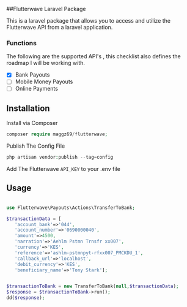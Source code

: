 ##Flutterwave Laravel Package

This is a laravel package that allows you to access 
and utilize the Flutterwave API from a laravel application.

### Functions
The following are the supported API's , this checklist also 
defines the roadmap I will be working with. 
- [x] Bank Payouts
- [ ] Mobile Money Payouts
- [ ] Online Payments

## Installation

Install via Composer
```php
composer require maggz69/flutterwave;
```
Publish The Config File
```php
php artisan vendor:publish --tag=config
```
Add The Flutterwave `API_KEY` to your .env file
 
## Usage
 
 ```php

use Flutterwave\Payouts\Actions\TransferToBank;

$transactionData = [
    'account_bank'=>'044',
    'account_number'=>'0690000040',
    'amount'=>4500,
    'narration'=>'Aehlm Pstmn Trnsfr xx007',
    'currency'=>'KES',
    'reference'=>'ashlm-pstmnpyt-rfxx007_PMCKDU_1',
    'callback_url'=>'localhost',
    'debit_currency'=>'KES',
    'beneficiary_name'=>'Tony Stark'];


$transactionToBank = new TransferToBank(null,$transactionData);
$response = $transactionToBank->run();
dd($response);


```
